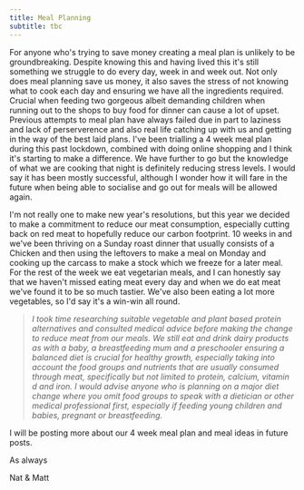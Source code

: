 ```yaml
---
title: Meal Planning
subtitle: tbc
---
```

For anyone who's trying to save money creating a meal plan is unlikely to be groundbreaking. Despite knowing this and having lived this it's still something we struggle to do every day, week in and week out. Not only does meal planning save us money, it also saves the stress of not knowing what to cook each day and ensuring we have all the ingredients required. Crucial when feeding two gorgeous albeit demanding children when running out to the shops to buy food for dinner can cause a lot of upset. Previous attempts to meal plan have always failed due in part to laziness and lack of perserverence and also real life catching up with us and getting in the way of the best laid plans.  I've been trialling a 4 week meal plan during this past lockdown, combined with doing online shopping and I think it's starting to make a difference. We have further to go but the knowledge of what we are cooking that night is definitely reducing stress levels. I would say it has been mostly successful, although I wonder how it will fare in the future when being able to socialise and go out for meals will be allowed again.

I'm not really one to make new year's resolutions, but this year we decided to make a commitment to reduce our meat consumption, especially cutting back on red meat to hopefully reduce our carbon footprint. 10 weeks in and we've been thriving on a Sunday roast dinner that usually consists of a Chicken and then using the leftovers to make a meal on Monday and cooking up the carcass to make a stock which we freeze for a later meal. For the rest of the week we eat vegetarian meals, and I can honestly say that we haven't missed eating meat every day and when we do eat meat we've found it to be so much tastier. We've also been eating a lot more vegetables, so I'd say it's a win-win all round. 

>*I took time researching suitable vegetable and plant based protein alternatives and consulted medical advice before making the change to reduce meat from our meals. We still eat and drink dairy products as with a baby, a breastfeeding mum and a preschooler ensuring a balanced diet is crucial for healthy growth, especially taking into account the food groups and nutrients that are usually consumed through meat, specifically but not limited to protein, calcium, vitamin d and iron. I would advise anyone who is planning on a major diet change where you omit food groups to speak with a dietician or other medical professional first, especially if feeding young children and babies, pregnant or breastfeeding.* 

I will be posting more about our 4 week meal plan and meal ideas in future posts. 

As always

Nat & Matt

